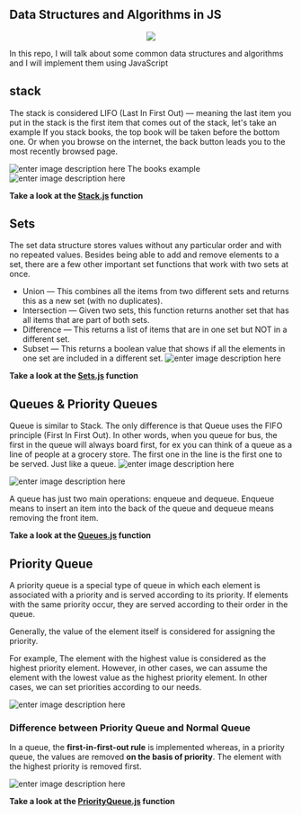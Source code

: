 ## Data Structures and Algorithms in JS
<p align="center">
<img src="https://img.shields.io/badge/JavaScript-F7DF1E?style=for-the-badge&logo=javascript&logoColor=black" /> </p>

In this repo, I will talk about some common data structures and algorithms and I will implement them using JavaScript

## stack
The stack is considered LIFO (Last In First Out) — meaning the last item you put in the stack is the first item that comes out of the stack, let's take an example If you stack books, the top book will be taken before the bottom one. Or when you browse on the internet, the back button leads you to the most recently browsed page.

![enter image description here](https://upload.wikimedia.org/wikipedia/commons/thumb/b/b4/Lifo_stack.png/350px-Lifo_stack.png)
The books example
![enter image description here](https://visualgo.net/img/stack_illustration.png)

**Take a look at the [Stack.js](https://github.com/B3ns44d/Data-Structures-and-Algorithms-JS/blob/master/Stacks.js) function**

## Sets

The set data structure stores values without any particular order and with no repeated values. Besides being able to add and remove elements to a set, there are a few other important set functions that work with two sets at once.

-   Union — This combines all the items from two different sets and returns this as a new set (with no duplicates).
-   Intersection — Given two sets, this function returns another set that has all items that are part of both sets.
-   Difference — This returns a list of items that are in one set but NOT in a different set.
-   Subset — This returns a boolean value that shows if all the elements in one set are included in a different set.
![enter image description here](https://www.codeproject.com/KB/recipes/dotnetset/Sets02.png)

**Take a look at the [Sets.js](https://github.com/B3ns44d/Data-Structures-and-Algorithms-JS/blob/master/Sets.js) function**

## Queues & Priority Queues

Queue is similar to Stack. The only difference is that Queue uses the FIFO principle (First In First Out). In other words, when you queue for bus, the first in the queue will always board first, for ex you can think of a queue as a line of people at a grocery store. The first one in the line is the first one to be served. Just like a queue.
![enter image description here](https://miro.medium.com/max/3148/0*TRbfsq86lqDoqW6b.png)

![enter image description here](https://upload.wikimedia.org/wikipedia/commons/thumb/5/52/Data_Queue.svg/1200px-Data_Queue.svg.png)

A queue has just two main operations: enqueue and dequeue. Enqueue means to insert an item into the back of the queue and dequeue means removing the front item.

**Take a look at the [Queues.js](https://github.com/B3ns44d/Data-Structures-and-Algorithms-JS/blob/master/Sets.js) function**

## Priority Queue
A priority queue is a special type of queue in which each element is associated with a priority and is served according to its priority. If elements with the same priority occur, they are served according to their order in the queue.

Generally, the value of the element itself is considered for assigning the priority.

For example, The element with the highest value is considered as the highest priority element. However, in other cases, we can assume the element with the lowest value as the highest priority element. In other cases, we can set priorities according to our needs.

![enter image description here](https://cdn.programiz.com/sites/tutorial2program/files/Introduction.png)

### Difference between Priority Queue and Normal Queue

In a queue, the  **first-in-first-out rule**  is implemented whereas, in a priority queue, the values are removed  **on the basis of priority**. The element with the highest priority is removed first.

![enter image description here](https://www.tutorialspoint.com/data_structures_algorithms/images/queue_insert.jpg)

**Take a look at the [PriorityQueue.js](https://github.com/B3ns44d/Data-Structures-and-Algorithms-JS/blob/master/PriorityQueue.js) function**

